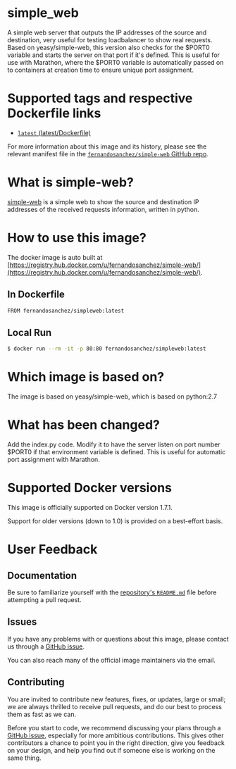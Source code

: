 simple_web
===
A simple web server that outputs the IP addresses of the source and destination, very useful for testing loadbalancer to show real requests. Based on yeasy/simple-web, this version also checks for the $PORT0 variable and starts the server on that port if it's defined. This is useful for use with Marathon, where the $PORT0 variable is automatically passed on to containers at creation time to ensure unique port assignment.

# Supported tags and respective Dockerfile links

* [`latest` (latest/Dockerfile)](https://github.com/fernandosanchez/simple-web/blob/master/Dockerfile)

For more information about this image and its history, please see the relevant manifest file in the [`fernandosanchez/simple-web` GitHub repo](https://github.com/fernandosanchezmunoz/simple-web).

# What is simple-web?
[simple-web](https://github.com/fernandosanchezmunoz/simple-web) is a simple web to show the source and destination IP addresses of the received requests information, written in python.


# How to use this image?
The docker image is auto built at [https://registry.hub.docker.com/u/fernandosanchez/simple-web/](https://registry.hub.docker.com/u/fernandosanchez/simple-web/).


## In Dockerfile
```sh
FROM fernandosanchez/simpleweb:latest
```

## Local Run
```sh
$ docker run --rm -it -p 80:80 fernandosanchez/simpleweb:latest
```

# Which image is based on?
The image is based on yeasy/simple-web, which is based on python:2.7

# What has been changed?
Add the index.py code. Modify it to have the server listen on port number $PORT0 if that environment variable is defined. This is useful for automatic port assignment with Marathon.


# Supported Docker versions

This image is officially supported on Docker version 1.7.1.

Support for older versions (down to 1.0) is provided on a best-effort basis.

# User Feedback
## Documentation
Be sure to familiarize yourself with the [repository's `README.md`](https://github.com/fernandosanchezmunoz/simple-web/blob/master/README.md) file before attempting a pull request.

## Issues
If you have any problems with or questions about this image, please contact us through a [GitHub issue](https://github.com/fernandosanchezmunoz/simple-web/issues).

You can also reach many of the official image maintainers via the email.

## Contributing

You are invited to contribute new features, fixes, or updates, large or small; we are always thrilled to receive pull requests, and do our best to process them as fast as we can.

Before you start to code, we recommend discussing your plans through a [GitHub issue](https://github.com/fernandosanchezmunoz/simple-web/issues), especially for more ambitious contributions. This gives other contributors a chance to point you in the right direction, give you feedback on your design, and help you find out if someone else is working on the same thing.
